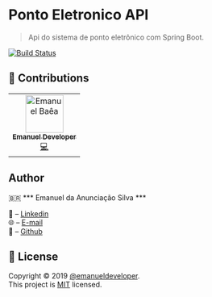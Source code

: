 # Ponto Eletronico API
>Api do sistema de ponto eletrônico com Spring Boot.

[![Build Status][travis-image]][travis-url]

## 🤝 Contributions

<table>
  <tr>  	
  	<td align="center">
  		<a href="https://github.com/emanueldeveloper82/">
  			<img src="https://avatars3.githubusercontent.com/u/31600150?s=460&v=4" width="75px;" alt="Emanuel Baêa"/>
  			<br/>
  			<sub>
  				<b>Emanuel Developer</b>
  			</sub>
  		</a>
  		  <br/>
  		<a href="https://github.com/emanueldeveloper82/PontoInteligente/commits?author=emanueldeveloper82" title="Code">
  		   💻
  		</a>
	</td>
  </tr>
</table>


## Author

🇧🇷 *** Emanuel da Anunciação Silva ***

👤 – [Linkedin](https://www.linkedin.com/in/emanuel-silva-05743b84/) <br/>
🌐 – [E-mail](emanuel.developer82@gmail.com) <br/>
🎱 – [Github](https://github.com/emanueldeveloper82) 


## 📝 License

Copyright © 2019 [@emanueldeveloper](https://github.com/emanueldeveloper82).<br />
This project is [MIT](https://github.com/emanueldeveloper82/PontoInteligente/blob/master/LICENSE) licensed.




<!-- Markdown link & img dfn's -->
[travis-image]: https://img.shields.io/travis/emanueldeveloper82/PontoInteligente/master.svg?style=flat-square
[travis-url]: https://travis-ci.org/emanueldeveloper82/PontoInteligente
